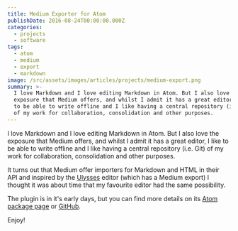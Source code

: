 ```yaml
---
title: Medium Exporter for Atom
publishDate: 2016-08-24T00:00:00.000Z
categories:
  - projects
  - software
tags:
  - atom
  - medium
  - export
  - markdown
image: /src/assets/images/articles/projects/medium-export.png
summary: >-
  I love Markdown and I love editing Markdown in Atom. But I also love the
  exposure that Medium offers, and whilst I admit it has a great editor, I like
  to be able to write offline and I like having a central repository (i.e. Git)
  of my work for collaboration, consolidation and other purposes.
---
```


I love Markdown and I love editing Markdown in Atom. But I also love the exposure that Medium offers, and whilst I admit it has a great editor, I like to be able to write offline and I like having a central repository (i.e. Git) of my work for collaboration, consolidation and other purposes.

It turns out that Medium offer importers for Markdown and HTML in their API and inspired by the [Ulysses](https://www.ulyssesapp.com/) editor (which has a Medium export) I thought it was about time that my favourite editor had the same possibility.

The plugin is in it's early days, but you can find more details on its [Atom package page](https://atom.io/packages/medium-export) or [GitHub](https://github.com/ChrisChinchilla/Medium-Export-for-Atom).

Enjoy!
